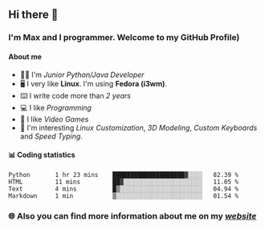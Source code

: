 ## Hi there 👋
### I'm Max and I programmer. Welcome to my GitHub Profile)

#### **About me**
- 👨‍💻 I'm _Junior Python/Java Developer_
- 🖥️ I very like **Linux**. I'm using **Fedora (i3wm)**.
- ⌨️ I write code more than _2 years_
- 💻 I like _Programming_
- 👾 I like _Video Games_
- 👀 I'm interesting _Linux Customization_, _3D Modeling_, _Custom Keyboards_ and _Speed Typing_.

#### 📊 **Coding statistics**
<!--START_SECTION:waka-->
```text
Python       1 hr 23 mins    ████████████████████▓░░░░   82.39 % 
HTML         11 mins         ██▓░░░░░░░░░░░░░░░░░░░░░░   11.05 % 
Text         4 mins          █▒░░░░░░░░░░░░░░░░░░░░░░░   04.94 % 
Markdown     1 min           ▒░░░░░░░░░░░░░░░░░░░░░░░░   01.54 % 
```
<!--END_SECTION:waka-->

### 🌐 **Also you can find more information about me on my _[website](https://merive.herokuapp.com/)_**
